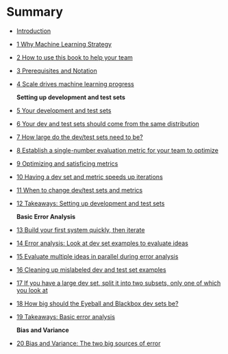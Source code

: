 # Summary

* [Introduction](README.md)

* [1 Why Machine Learning Strategy](chapter1.md)

* [2 How to use this book to help your team](chapter2.md)

* [3 Prerequisites and Notation](chapter3.md)

* [4 Scale drives machine learning progress](chapter4.md)

  **Setting up development and test sets**

* [5 Your development and test sets](chapter5.md)

* [6 Your dev and test sets should come from the same distribution](chapter6.md)

* [7 How large do the dev/test sets need to be?](chapter7.md)

* [8 Establish a single-number evaluation metric for your team to optimize](chapter8.md)

* [9 Optimizing and satisficing metrics](chapter9.md)

* [10 Having a dev set and metric speeds up iterations](chapter10.md)

* [11 When to change dev/test sets and metrics](chapter11.md)

* [12 Takeaways: Setting up development and test sets](chapter12.md)

  **Basic Error Analysis**

* [13 Build your first system quickly, then iterate](chapter13.md)

* [14 Error analysis: Look at dev set examples to evaluate ideas](chapter14.md)

* [15 Evaluate multiple ideas in parallel during error analysis](chapter15.md)

* [16 Cleaning up mislabeled dev and test set examples](chapter16.md)

* [17 If you have a large dev set, split it into two subsets, only one of which you look at](chapter17.md)

* [18 How big should the Eyeball and Blackbox dev sets be?](chapter18.md)

* [19 Takeaways: Basic error analysis](chapter19.md)

  **Bias and Variance**

* [20 Bias and Variance: The two big sources of error](chapter20.md)


